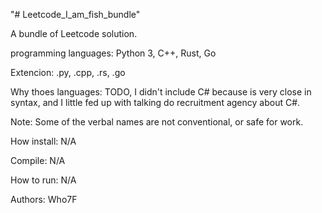 "# Leetcode_I_am_fish_bundle" 

A bundle of Leetcode solution.

programming languages: Python 3, C++, Rust, Go

Extencion: .py, .cpp, .rs, .go

Why thoes languages: TODO, I didn't include C# because is very close in syntax, and I little fed up with talking do recruitment agency about C#. 

Note: Some of the verbal names are not conventional, or safe for work.

How install: N/A

Compile: N/A

How to run: N/A

Authors: Who7F